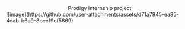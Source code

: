 <center>Prodigy Internship project</center>
![image](https://github.com/user-attachments/assets/d71a7945-ea85-4dab-b6a9-8becf9cf5669)
